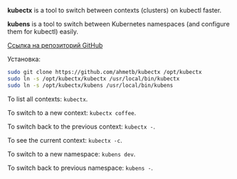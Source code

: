 **kubectx** is a tool to switch between contexts (clusters) on kubectl faster.

**kubens** is a tool to switch between Kubernetes namespaces (and configure them for kubectl) easily.

[Ссылка на репозиторий GitHub](https://github.com/ahmetb/kubectx)

Установка:

```bash
sudo git clone https://github.com/ahmetb/kubectx /opt/kubectx
sudo ln -s /opt/kubectx/kubectx /usr/local/bin/kubectx
sudo ln -s /opt/kubectx/kubens /usr/local/bin/kubens
```

To list all contexts: `kubectx`.

To switch to a new context: `kubectx coffee`.

To switch back to the previous context: `kubectx -`.

To see the current context: `kubectx -c`.


To switch to a new namespace: `kubens dev`.

To switch back to previous namespace: `kubens -`.